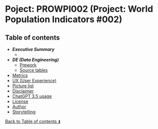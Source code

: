 # Poject: PROWPI002 (Project: World Population Indicators #002)

<!-- TOC -->
## Table of contents

<a id="table-of-contents"></a>

- **_Executive Summary_**
    - []()  
- **_DE (Data Engineering)_**  
    - [Prework](docs/prework.md)  
    - [Source tables]()  
- [Metrics](docs/metrics.md)
- [UX (User Experience)](docs/ux.md)
- [Picture list](PICTURES.md)
- [Disclaimer](DISCLAIMER.md)
- [ChatGPT 3.5 usage](CHATGPT_USAGE.md)
- [License](LICENSE.md)
- [Author](AUTHOR.md)
- [Storytelling](STORYTELLING.md)
<!-- /TOC --> 

[Back to Table of contents :arrow_double_up:](#table-of-contents)